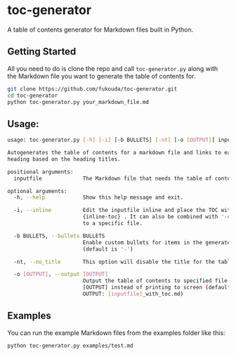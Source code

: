 # toc-generator

A table of contents generator for Markdown files built in Python.

## Getting Started

All you need to do is clone the repo and call `toc-generator.py` along with the Markdown file you want to generate the table of contents for.

```BASH
git clone https://github.com/fukouda/toc-generator.git
cd toc-generator
python toc-generator.py your_markdown_file.md
```

## Usage:

```BASH
usage: toc-generator.py [-h] [-i] [-b BULLETS] [-nt] [-o [OUTPUT]] inputfile

Autogenerates the table of contents for a markdown file and links to each
heading based on the heading titles.

positional arguments:
  inputfile             The Markdown file that needs the table of contents

optional arguments:
  -h, --help            Show this help message and exit.

  -i, --inline          Edit the inputfile inline and place the TOC within
                        {inline-toc} . It can also be combined with '-o' to output
                        to a specific file.

  -b BULLETS, --bullets BULLETS
                        Enable custom bullets for items in the generated TOC
                        (default is '-')

  -nt, --no_title       This option will disable the title for the table of contents

  -o [OUTPUT], --output [OUTPUT]
                        Output the table of contents to specified file
                        [OUTPUT] instead of printing to screen (default
                        OUTPUT: [inputfile]_with_toc.md)
```

## Examples

You can run the example Markdown files from the examples folder like this:

```BASH
python toc-generator.py examples/test.md
```
